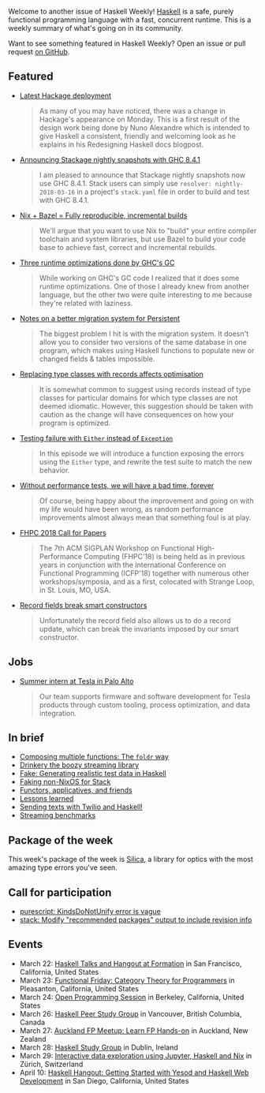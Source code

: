<!-- TBA 2018-03-22 -->

Welcome to another issue of Haskell Weekly!
[Haskell](https://haskell-lang.org) is a safe, purely functional programming language with a fast, concurrent runtime.
This is a weekly summary of what's going on in its community.

Want to see something featured in Haskell Weekly?
Open an issue or pull request [on GitHub](https://github.com/haskellweekly/haskellweekly.github.io).

## Featured

-   [Latest Hackage deployment](https://blog.hackage.haskell.org/posts/2018-03-20-deployment.html)

    > As many of you may have noticed, there was a change in Hackage's appearance on Monday. This is a first result of the design work being done by Nuno Alexandre which is intended to give Haskell a consistent, friendly and welcoming look as he explains in his Redesigning Haskell docs blogpost.

-   [Announcing Stackage nightly snapshots with GHC 8.4.1](https://www.stackage.org/blog/2018/03/announce-ghc-8-4-on-nightlies)

    > I am pleased to announce that Stackage nightly snapshots now use GHC 8.4.1. Stack users can simply use `resolver: nightly-2018-03-16` in a project's `stack.yaml` file in order to build and test with GHC 8.4.1.

-   [Nix + Bazel = Fully reproducible, incremental builds](https://www.tweag.io/posts/2018-03-15-bazel-nix.html)

    > We'll argue that you want to use Nix to "build" your entire compiler toolchain and system libraries, but use Bazel to build your code base to achieve fast, correct and incremental rebuilds.

-   [Three runtime optimizations done by GHC's GC](http://osa1.net/posts/2018-03-16-gc-optimizations.html)

    > While working on GHC's GC code I realized that it does some runtime optimizations. One of those I already knew from another language, but the other two were quite interesting to me because they're related with laziness.

-   [Notes on a better migration system for Persistent](https://www.shimweasel.com/programming/2018/03/18/notes-on-a-better-migration-system-for-persistent)

    > The biggest problem I hit is with the migration system. It doesn't allow you to consider two versions of the same database in one program, which makes using Haskell functions to populate new or changed fields & tables impossible.

-   [Replacing type classes with records affects optimisation](https://mpickering.github.io/posts/2018-03-20-recordsvstypeclasses.html)

    > It is somewhat common to suggest using records instead of type classes for particular domains for which type classes are not deemed idiomatic. However, this suggestion should be taken with caution as the change will have consequences on how your program is optimized.

-   [Testing failure with `Either` instead of `Exception`](https://haskell-at-work.com/episodes/2018-03-18-testing-failure-with-either-instead-of-exception.html)

    > In this episode we will introduce a function exposing the errors using the `Either` type, and rewrite the test suite to match the new behavior.

-   [Without performance tests, we will have a bad time, forever](https://www.fpcomplete.com/blog/without-performance-tests-we-will-have-a-bad-time-forever)

    > Of course, being happy about the improvement and going on with my life would have been wrong, as random performance improvements almost always mean that something foul is at play.

-   [FHPC 2018 Call for Papers](https://icfp18.sigplan.org/track/FHPC-2018-papers#FHPC-2018-Call-for-Papers)

    > The 7th ACM SIGPLAN Workshop on Functional High-Performance Computing (FHPC'18) is being held as in previous years in conjunction with the International Conference on Functional Programming (ICFP'18) together with numerous other workshops/symposia, and as a first, colocated with Strange Loop, in St. Louis, MO, USA.

-   [Record fields break smart constructors](http://taylor.fausak.me/2018/03/16/record-fields-break-smart-constructors/)

    > Unfortunately the record field also allows us to do a record update, which can break the invariants imposed by our smart constructor.

## Jobs

-   [Summer intern at Tesla in Palo Alto](https://np.reddit.com/r/haskell/comments/84r1dp/summer_2018_internship_opportunity_with_tesla_inc/)

    > Our team supports firmware and software development for Tesla products through custom tooling, process optimization, and data integration.

## In brief

-   [Composing multiple functions: The `foldr` way](http://myhaskelljournal.com/composing-multiple-functions-the-foldr-way/)
-   [Drinkery the boozy streaming library](https://www.schoolofhaskell.com/user/fumieval/drinkery-the-boozy-streaming-library)
-   [Fake: Generating realistic test data in Haskell](https://softwaresimply.blogspot.com/2018/03/fake-generating-realistic-test-data-in.html)
-   [Faking non-NixOS for Stack](http://vaibhavsagar.com/blog/2018/03/17/faking-non-nixos-stack/)
-   [Functors, applicatives, and friends](http://blog.ploeh.dk/2018/03/19/functors-applicatives-and-friends/)
-   [Lessons learned](https://whatthefunctional.wordpress.com/2018/03/18/lessons-learned/)
-   [Sending texts with Twilio and Haskell!](https://mmhaskell.com/blog/2018/3/19/sending-texts-with-twilio-and-haskell)
-   [Streaming benchmarks](https://github.com/composewell/streaming-benchmarks/tree/896cc9af477d83403377b8c10fbc4597235077d3)

## Package of the week

This week's package of the week is [Silica](https://github.com/mrkgnao/silica/tree/05f3a8276936371f7e6bba7cf12f32f6ee14847e),
a library for optics with the most amazing type errors you've seen.

## Call for participation

-   [purescript: KindsDoNotUnify error is vague](https://github.com/purescript/purescript/issues/3281)
-   [stack: Modify "recommended packages" output to include revision info](https://github.com/commercialhaskell/stack/issues/3925)

## Events

-   March 22: [Haskell Talks and Hangout at Formation](https://www.meetup.com/Bay-Area-Haskell-Users-Group/events/248014098/) in San Francisco, California, United States
-   March 23: [Functional Friday: Category Theory for Programmers](https://www.meetup.com/Functional-Study-Group/events/248777457/) in Pleasanton, California, United States
-   March 24: [Open Programming Session](https://www.meetup.com/codeselfstudy/events/248683126/) in Berkeley, California, United States
-   March 26: [Haskell Peer Study Group](https://www.meetup.com/Vancouver-Functional-Programmers/events/248944739/) in Vancouver, British Columbia, Canada
-   March 27: [Auckland FP Meetup: Learn FP Hands-on](https://www.meetup.com/Functional-Programming-Auckland/events/248322238/) in Auckland, New Zealand
-   March 28: [Haskell Study Group](https://www.meetup.com/haskell-dublin-meetup/events/248659838/) in Dublin, Ireland
-   March 29: [Interactive data exploration using Jupyter, Haskell and Nix](https://www.meetup.com/HaskellerZ/events/248510184/) in Z&#xfc;rich, Switzerland
-   April 10: [Haskell Hangout: Getting Started with Yesod and Haskell Web Development](https://www.meetup.com/Haskell-Hangout/events/248547064/) in San Diego, California, United States
